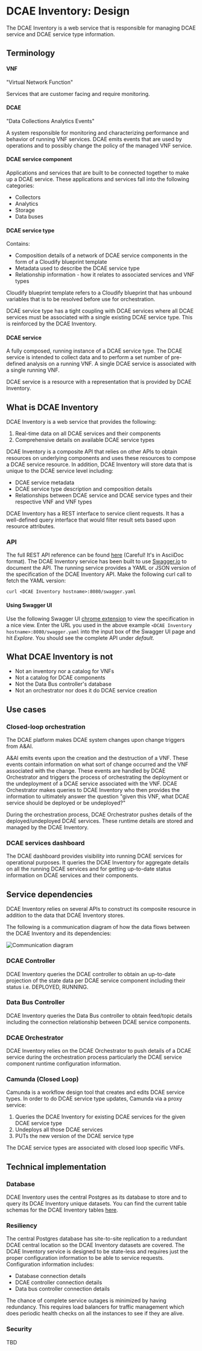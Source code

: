 # DCAE Inventory: Design

The DCAE Inventory is a web service that is responsible for managing DCAE service and DCAE service type information.

## Terminology

#### VNF

"Virtual Network Function"

Services that are customer facing and require monitoring.

#### DCAE

"Data Collections Analytics Events"

A system responsible for monitoring and characterizing performance and behavior of running VNF services.  DCAE emits events that are used by operations and to possibly change the policy of the managed VNF service.

#### DCAE service component

Applications and services that are built to be connected together to make up a DCAE service.  These applications and services fall into the following categories:

* Collectors
* Analytics
* Storage
* Data buses

#### DCAE service type

Contains:

* Composition details of a network of DCAE service components in the form of a Cloudify blueprint template
* Metadata used to describe the DCAE service type
* Relationship information - how it relates to associated services and VNF types

Cloudify blueprint template refers to a Cloudify blueprint that has unbound variables that is to be resolved before use for orchestration.

DCAE service type has a tight coupling with DCAE services where all DCAE services must be associated with a single existing DCAE service type.  This is reinforced by the DCAE Inventory.

#### DCAE service

A fully composed, running instance of a DCAE service type.  The DCAE service is intended to collect data and to perform a set number of pre-defined analysis on a running VNF.  A single DCAE service is associated with a single running VNF.

DCAE service is a resource with a representation that is provided by DCAE Inventory.

## What is DCAE Inventory

DCAE Inventory is a web service that provides the following:

1. Real-time data on all DCAE services and their components
2. Comprehensive details on available DCAE service types

DCAE Inventory is a composite API that relies on other APIs to obtain resources on underlying components and uses these resources to compose a DCAE service resource.  In addition, DCAE Inventory will store data that is unique to the DCAE service level including:

* DCAE service metadata
* DCAE service type description and composition details
* Relationships between DCAE service and DCAE service types and their respective VNF and VNF types

DCAE Inventory has a REST interface to service client requests.  It has a well-defined query interface that would filter result sets based upon resource attributes. 

### API

The full REST API reference can be found [here](API.adoc) (Careful! It's in AsciiDoc format).  The DCAE Inventory service has been built to use [Swagger.io](http://swagger.io/) to document the API.  The running service provides a YAML or JSON version of the specification of the DCAE Inventory API.  Make the following curl call to fetch the YAML version:

```
curl <DCAE Inventory hostname>:8080/swagger.yaml
```

#### Using Swagger UI

Use the following Swagger UI [chrome extension](https://chrome.google.com/webstore/detail/swagger-ui-console/ljlmonadebogfjabhkppkoohjkjclfai?hl=en) to view the specification in a nice view.  Enter the URL you used in the above example `<DCAE Inventory hostname>:8080/swagger.yaml` into the input box of the Swagger UI page and hit *Explore*.  You should see the complete API under *default*.

## What DCAE Inventory is not

* Not an inventory nor a catalog for VNFs
* Not a catalog for DCAE components
* Not the Data Bus controller's database
* Not an orchestrator nor does it do DCAE service creation

## Use cases

### Closed-loop orchestration

The DCAE platform makes DCAE system changes upon change triggers from A&AI.

A&AI emits events upon the creation and the destruction of a VNF.  These events contain information on what sort of change occurred and the VNF associated with the change.  These events are handled by DCAE Orchestrator and triggers the process of orchestrating the deployment or the undeployment of a DCAE service associated with the VNF.  DCAE Orchestrator makes queries to DCAE Inventory who then provides the information to ultimately answer the question "given this VNF, what DCAE service should be deployed or be undeployed?"

During the orchestration process, DCAE Orchestrator pushes details of the deployed/undeployed DCAE services.  These runtime details are stored and managed by the DCAE Inventory.

### DCAE services dashboard

The DCAE dashboard provides visibility into running DCAE services for operational purposes.  It queries the DCAE Inventory for aggregate details on all the running DCAE services and for getting up-to-date status information on DCAE services and their components.

## Service dependencies

DCAE Inventory relies on several APIs to construct its composite resource in addition to the data that DCAE Inventory stores.

The following is a communication diagram of how the data flows between the DCAE Inventory and its dependencies:

![Communication diagram](images/dcae_inventory_communication.png)

### DCAE Controller

DCAE Inventory queries the DCAE controller to obtain an up-to-date projection of the state data per DCAE service component including their status i.e. DEPLOYED, RUNNING.

### Data Bus Controller

DCAE Inventory queries the Data Bus controller to obtain feed/topic details including the connection relationship between DCAE service components.

### DCAE Orchestrator

DCAE Inventory relies on the DCAE Orchestrator to push details of a DCAE service during the orchestration process particularly the DCAE service component runtime configuration information.

### Camunda (Closed Loop)

Camunda is a workflow design tool that creates and edits DCAE service types.  In order to do DCAE service type updates, Camunda via a proxy service:

1. Queries the DCAE Inventory for existing DCAE services for the given DCAE service type
2. Undeploys all those DCAE services
3. PUTs the new version of the DCAE service type

The DCAE service types are associated with closed loop specific VNFs.

## Technical implementation

### Database

DCAE Inventory uses the central Postgres as its database to store and to query its DCAE Inventory unique datasets.  You can find the current table schemas for the DCAE Inventory tables [here](DatabaseTables.md).

### Resiliency

The central Postgres database has site-to-site replication to a redundant DCAE central location so the DCAE Inventory datasets are covered.  The DCAE Inventory service is designed to be state-less and requires just the proper configuration information to be able to service requests.  Configuration information includes:

* Database connection details
* DCAE controller connection details
* Data bus controller connection details

The chance of complete service outages is minimized by having redundancy.  This requires load balancers for traffic management which does periodic health checks on all the instances to see if they are alive.

### Security

TBD
